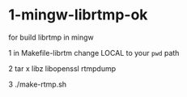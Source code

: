 1-mingw-librtmp-ok
==================
for build librtmp in mingw

1 in Makefile-librtm  change LOCAL  to your `pwd` path

2 tar x  libz  libopenssl rtmpdump

3  ./make-rtmp.sh
